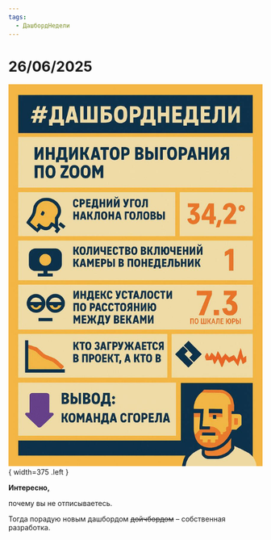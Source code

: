 ```yaml
---
tags:
  - ДашбордНедели
---
```


# 26/06/2025

![ ](<../../assets/img/photo_2025-10-03_09-44-10.jpg>){ width=375 .left }

**Интересно,**
 
почему вы не отписываетесь.

Тогда порадую новым дашбордом ~~дойчбордом~~ – собственная разработка.
